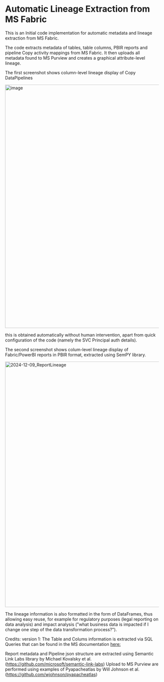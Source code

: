# Automatic Lineage Extraction from MS Fabric

This is an Initial code implementation for automatic metadata and lineage extraction from MS Fabric.

The code extracts metadata of tables, table columns, PBIR reports and pipeline Copy activity mappings from MS Fabric.
It then uploads all metadata found to MS Purview and creates a graphical attribute-level lineage.

The first screenshot shows column-level lineage display of Copy DataPipelines

<img width="797" alt="image" src="https://github.com/user-attachments/assets/6169652b-24ed-4fd0-ade9-16a3a3f2501c">

this is obtained automatically without human intervention, apart from quick configuration of the code (namely the SVC Principal auth details).

The second screenshot shows colum-level lineage display of Fabric/PowerBI reports in PBIR format, extracted using SemPY library.

<img width="804" alt="2024-12-09_ReportLineage" src="https://github.com/user-attachments/assets/3087e579-6bbf-43ba-b869-8a38dfab7fdb">

The lineage information is also formatted in the form of DataFrames, thus allowing easy reuse, for example for regulatory purposes (legal reporting on data analysis) and impact analysis ("what business data is impacted if I change one step of the data transformation process?").

Credits:
version 1: The Table and Colums information is extracted via SQL Queries that can be found in the MS documentation [here:]([https://learn.microsoft.com/en-us/sql/relational-databases/system-catalog-views/querying-the-sql-server-system-catalog-faq?view=fabric#_FAQ31]) 

Report metadata and Pipeline json structure are extracted using Semantic Link Labs library by Michael Kovalsky et al. (https://github.com/microsoft/semantic-link-labs)
Upload to MS Purview are performed using examples of Pyapacheatlas by Will Johnson et al. (https://github.com/wjohnson/pyapacheatlas)

